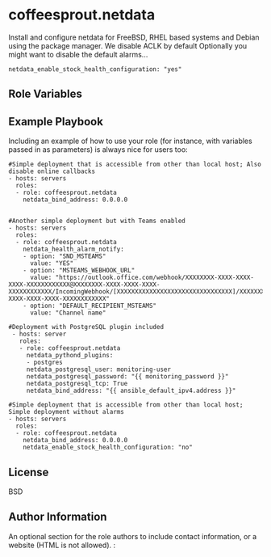 coffeesprout.netdata
===================

Install and configure netdata for FreeBSD, RHEL based systems and Debian using the package manager.
We disable ACLK by default
Optionally you might want to disable  the default alarms...

    netdata_enable_stock_health_configuration: "yes"

Role Variables
--------------



Example Playbook
----------------

Including an example of how to use your role (for instance, with variables passed in as parameters) is always nice for users too:

    #Simple deployment that is accessible from other than local host; Also disable online callbacks
    - hosts: servers
      roles:
      - role: coffeesprout.netdata
        netdata_bind_address: 0.0.0.0
        

    #Another simple deployment but with Teams enabled
    - hosts: servers
      roles:
      - role: coffeesprout.netdata
        netdata_health_alarm_notify:
        - option: "SND_MSTEAMS"
          value: "YES"
        - option: "MSTEAMS_WEBHOOK_URL"
          value: "https://outlook.office.com/webhook/XXXXXXXX-XXXX-XXXX-XXXX-XXXXXXXXXXXX@XXXXXXXX-XXXX-XXXX-XXXX-XXXXXXXXXXXX/IncomingWebhook/[XXXXXXXXXXXXXXXXXXXXXXXXXXXXXXXX]/XXXXXXXX-XXXX-XXXX-XXXX-XXXXXXXXXXXX"
        - option: "DEFAULT_RECIPIENT_MSTEAMS"
          value: "Channel name"

    #Deployment with PostgreSQL plugin included
     - hosts: server
       roles:
       - role: coffeesprout.netdata
         netdata_pythond_plugins:
         - postgres
         netdata_postgresql_user: monitoring-user
         netdata_postgresql_password: "{{ monitoring_password }}"
         netdata_postgresql_tcp: True
         netdata_bind_address: "{{ ansible_default_ipv4.address }}"

    #Simple deployment that is accessible from other than local host; Simple deployment without alarms
    - hosts: servers
      roles:
      - role: coffeesprout.netdata
        netdata_bind_address: 0.0.0.0
        netdata_enable_stock_health_configuration: "no"

License
-------

BSD

Author Information
------------------

An optional section for the role authors to include contact information, or a website (HTML is not allowed).
: